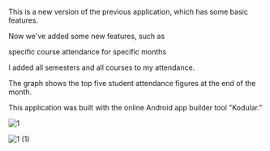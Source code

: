 This is a new version of the previous application, which has some basic features.

Now we've added some new features, such as

specific course attendance for specific months

I added all semesters and all courses to my attendance.

The graph shows the top five student attendance figures at the end of the month.

This application was built with the online Android app builder tool "Kodular."




![1](https://user-images.githubusercontent.com/65550041/209724999-f23e1217-2c97-4213-b567-c4a956281818.jpg)


![1 (1)](https://user-images.githubusercontent.com/65550041/209725058-49986b06-a2ce-4bc7-877f-cfbf6adeed23.jpg)







